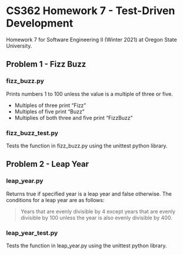 # CS362 Homework 7 - Test-Driven Development

Homework 7 for Software Engineering II (Winter 2021) at Oregon State University.

## Problem 1 - Fizz Buzz

### fizz_buzz.py
Prints numbers 1 to 100 unless the value is a multiple of three or five. 
- Multiples of three print “Fizz" 
- Multiples of five print “Buzz”
- Multiplies of both three and five print “FizzBuzz”

### fizz_buzz_test.py
Tests the function in fizz_buzz.py using the unittest python library.


## Problem 2 - Leap Year

### leap_year.py
Returns true if specified year is a leap year and false otherwise. The conditions for a leap year are as follows:
> Years that are evenly divisible by 4
> except years that are evenly divisible by 100
> unless the year is also evenly divisible by 400.

### leap_year_test.py
Tests the function in leap_year.py using the unittest python library.
